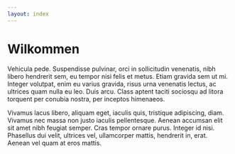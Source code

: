 ```yaml
---
layout: index
---
```


# Wilkommen

Vehicula pede. Suspendisse pulvinar, orci in sollicitudin venenatis, nibh libero
hendrerit sem, eu tempor nisi felis et metus. Etiam gravida sem ut mi. Integer
volutpat, enim eu varius gravida, risus urna venenatis lectus, ac ultrices quam
nulla eu leo. Duis arcu. Class aptent taciti sociosqu ad litora torquent per
conubia nostra, per inceptos himenaeos.

Vivamus lacus libero, aliquam eget, iaculis quis, tristique adipiscing, diam.
Vivamus nec massa non justo iaculis pellentesque. Aenean accumsan elit sit amet
nibh feugiat semper. Cras tempor ornare purus. Integer id nisi. Phasellus dui
velit, ultrices vel, ullamcorper mattis, hendrerit in, erat. Aenean vel quam at
eros mattis.

